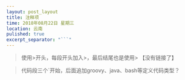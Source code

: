 ```yaml
---
layout: post_layout
title: 注释项
time: 2018年08月22日 星期三
location: 云南
pulished: true
excerpt_separator: "```"
---
```

>
> 使用>开头，每段开头加入>，最后结尾也是使用>
> 【没有链接了】

>代码段三个`开始，后面追加groovy、java、bash等定义代码类型？
>
